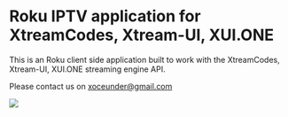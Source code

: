 # Roku IPTV application for XtreamCodes, Xtream-UI, XUI.ONE
This is an Roku client side application built to work with the XtreamCodes, Xtream-UI, XUI.ONE streaming engine API.

Please contact us on xoceunder@gmail.com

[![](https://github.com/user-attachments/assets/fab2f259-89a8-4847-b8b0-7e0bcf0fe274)](https://youtu.be/VTKxGpveckk)
